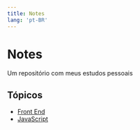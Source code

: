 ```yaml
---
title: Notes
lang: 'pt-BR'
---
```


# Notes

Um repositório com meus estudos pessoais

## Tópicos

* [Front End](./front-end/README.md)
* [JavaScript](./javascript/README.md)
